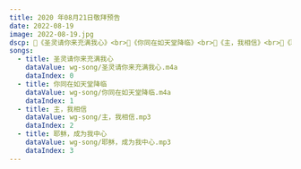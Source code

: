 ```yaml
---
title: 2020 年08月21日敬拜预告
date: 2022-08-19
image: 2022-08-19.jpg
dscp: 🎸《圣灵请你来充满我心》<br>🎸《你同在如天堂降临》<br>🎸《主，我相信》<br>🎸《耶稣，成为我中心》
songs:
  - title: 圣灵请你来充满我心
    dataValue: wg-song/圣灵请你来充满我心.m4a
    dataIndex: 0
  - title: 你同在如天堂降临
    dataValue: wg-song/你同在如天堂降临.m4a
    dataIndex: 1
  - title: 主，我相信
    dataValue: wg-song/主，我相信.mp3
    dataIndex: 2
  - title: 耶稣，成为我中心
    dataValue: wg-song/耶稣，成为我中心.mp3
    dataIndex: 3
---
```


